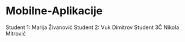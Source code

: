 # Mobilne-Aplikacije

Student 1: Marija Živanović
Student 2: Vuk Dimitrov
Student 3Č Nikola Mitrović
